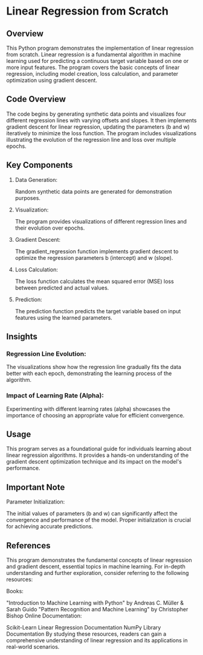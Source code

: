 <h1> Linear Regression from Scratch </h1>


<h2> Overview </h2>

This Python program demonstrates the implementation of linear regression from scratch. Linear regression is a fundamental algorithm in machine learning used for predicting a continuous target variable based on one or more input features. The program covers the basic concepts of linear regression, including model creation, loss calculation, and parameter optimization using gradient descent.

<h2> Code Overview </h2>

The code begins by generating synthetic data points and visualizes four different regression lines with varying offsets and slopes. It then implements gradient descent for linear regression, updating the parameters (b and w) iteratively to minimize the loss function. The program includes visualizations illustrating the evolution of the regression line and loss over multiple epochs.

<h2> Key Components </h2>

<ol>
<li>Data Generation:</li>

Random synthetic data points are generated for demonstration purposes.

<li>Visualization:</li>

The program provides visualizations of different regression lines and their evolution over epochs.

<li> Gradient Descent:</li>

The gradient_regression function implements gradient descent to optimize the regression parameters b (intercept) and w (slope).

<li> Loss Calculation: </li>

The loss function calculates the mean squared error (MSE) loss between predicted and actual values.

<li> Prediction: </li>

The prediction function predicts the target variable based on input features using the learned parameters.

</ol>

<h2> Insights </h2>

<h3> Regression Line Evolution: </h3>


The visualizations show how the regression line gradually fits the data better with each epoch, demonstrating the learning process of the algorithm.
<h3> Impact of Learning Rate (Alpha):</h3>

Experimenting with different learning rates (alpha) showcases the importance of choosing an appropriate value for efficient convergence.
<h2> Usage </h2>

This program serves as a foundational guide for individuals learning about linear regression algorithms. It provides a hands-on understanding of the gradient descent optimization technique and its impact on the model's performance.

<h2> Important Note </h2>

Parameter Initialization:

The initial values of parameters (b and w) can significantly affect the convergence and performance of the model. Proper initialization is crucial for achieving accurate predictions.
<h2> References </h2>

This program demonstrates the fundamental concepts of linear regression and gradient descent, essential topics in machine learning. For in-depth understanding and further exploration, consider referring to the following resources:

Books:

"Introduction to Machine Learning with Python" by Andreas C. Müller & Sarah Guido
"Pattern Recognition and Machine Learning" by Christopher Bishop
Online Documentation:

Scikit-Learn Linear Regression Documentation
NumPy Library Documentation
By studying these resources, readers can gain a comprehensive understanding of linear regression and its applications in real-world scenarios.
